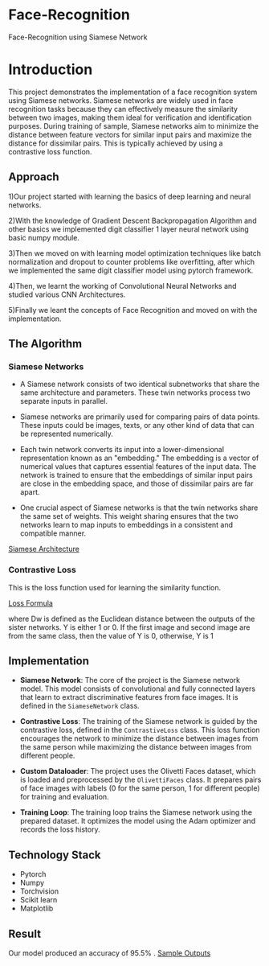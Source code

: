 # Face-Recognition
Face-Recognition using Siamese Network

# Introduction

This project demonstrates the implementation of a face recognition system using Siamese networks. Siamese networks are widely used in face recognition tasks because they can effectively measure the similarity between two images, making them ideal for verification and identification purposes. During training of sample, Siamese networks aim to minimize the distance between feature vectors for similar input pairs and maximize the distance for dissimilar pairs. This is typically achieved by using a contrastive loss function.

## Approach

1)Our project started with learning the basics of deep learning and neural networks.

2)With the knowledge of Gradient Descent Backpropagation Algorithm and other basics we implemented digit classifier 1 layer neural network using basic numpy module.

3)Then we moved on with learning model optimization techniques like batch normalization and dropout to counter problems like overfitting, after which we implemented the same digit classifier model using pytorch framework.

4)Then, we learnt the working of Convolutional Neural Networks and studied various CNN Architectures.

5)Finally we leant the concepts of Face Recognition and moved on with the implementation.

## The Algorithm

### Siamese Networks

* A Siamese network consists of two identical subnetworks that share the same architecture and parameters. These twin networks process two separate inputs in parallel.

* Siamese networks are primarily used for comparing pairs of data points. These inputs could be images, texts, or any other kind of data that can be represented numerically.

* Each twin network converts its input into a lower-dimensional representation known as an "embedding." The embedding is a vector of numerical values that captures essential features of the input data. The network is trained to ensure that the embeddings of similar input pairs are close in the embedding space, and those of dissimilar pairs are far apart.

* One crucial aspect of Siamese networks is that the twin networks share the same set of weights. This weight sharing ensures that the two networks learn to map inputs to embeddings in a consistent and compatible manner.

[Siamese Architecture](https://miro.medium.com/v2/resize:fit:1400/format:webp/1*hBJRs10uBc9a2Ol10N-jlg.png)

### Contrastive Loss
This is the loss function used for learning the similarity function.

[Loss Formula](https://miro.medium.com/v2/resize:fit:1400/format:webp/0*QE2ccvCNw6HOW85e.png)

where Dw is defined as the Euclidean distance between the outputs of the sister networks.
Y is either 1 or 0. If the first image and second image are from the same class, then the value of Y is 0, otherwise, Y is 1

## Implementation

- **Siamese Network**: The core of the project is the Siamese network model. This model consists of convolutional and fully connected layers that learn to extract discriminative features from face images. It is defined in the `SiameseNetwork` class.

- **Contrastive Loss**: The training of the Siamese network is guided by the contrastive loss, defined in the `ContrastiveLoss` class. This loss function encourages the network to minimize the distance between images from the same person while maximizing the distance between images from different people.

- **Custom Dataloader**: The project uses the Olivetti Faces dataset, which is loaded and preprocessed by the `OlivettiFaces` class. It prepares pairs of face images with labels (0 for the same person, 1 for different people) for training and evaluation.

- **Training Loop**: The training loop trains the Siamese network using the prepared dataset. It optimizes the model using the Adam optimizer and records the loss history.
 
## Technology Stack

* Pytorch
* Numpy
* Torchvision
* Scikit learn
* Matplotlib

## Result

Our model produced an accuracy of 95.5% .
[Sample Outputs](https://cdn.discordapp.com/attachments/1116080374360055923/1161292020875276348/face_rec.jpg?ex=6537c479&is=65254f79&hm=7986582a3a9349f8927abc5623c5e2846abb71c3b34897a085f2894ca0eb0568&)
